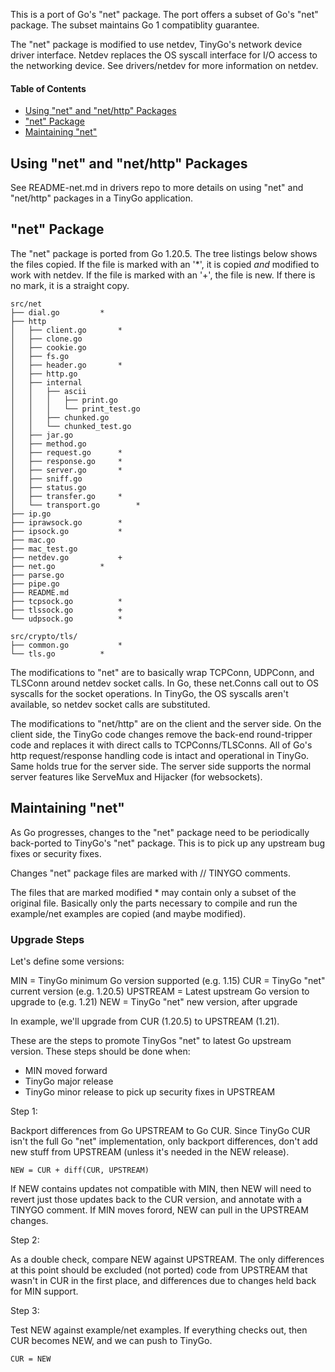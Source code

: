 This is a port of Go's "net" package.  The port offers a subset of Go's "net"
package.  The subset maintains Go 1 compatiblity guarantee.

The "net" package is modified to use netdev, TinyGo's network device driver interface.
Netdev replaces the OS syscall interface for I/O access to the networking
device.  See drivers/netdev for more information on netdev.

#### Table of Contents

- [Using "net" and "net/http" Packages](#using-net-and-nethttp-packages)
- ["net" Package](#net-package)
- [Maintaining "net"](#maintaining-net)
 
## Using "net" and "net/http" Packages

See README-net.md in drivers repo to more details on using "net" and "net/http"
packages in a TinyGo application.

## "net" Package

The "net" package is ported from Go 1.20.5.  The tree listings below shows the
files copied.  If the file is marked with an '\*', it is copied _and_ modified
to work with netdev.  If the file is marked with an '+', the file is new.  If
there is no mark, it is a straight copy.

```
src/net
├── dial.go			*
├── http
│   ├── client.go		*
│   ├── clone.go
│   ├── cookie.go
│   ├── fs.go
│   ├── header.go		*
│   ├── http.go
│   ├── internal
│   │   ├── ascii
│   │   │   ├── print.go
│   │   │   └── print_test.go
│   │   ├── chunked.go
│   │   └── chunked_test.go
│   ├── jar.go
│   ├── method.go
│   ├── request.go		*
│   ├── response.go		*
│   ├── server.go		*
│   ├── sniff.go
│   ├── status.go
│   ├── transfer.go		*
│   └── transport.go		*
├── ip.go
├── iprawsock.go		*
├── ipsock.go			*
├── mac.go
├── mac_test.go
├── netdev.go			+
├── net.go			*
├── parse.go
├── pipe.go
├── README.md
├── tcpsock.go			*
├── tlssock.go			+
└── udpsock.go			*

src/crypto/tls/
├── common.go			*
└── tls.go			*
```

The modifications to "net" are to basically wrap TCPConn, UDPConn, and TLSConn
around netdev socket calls.  In Go, these net.Conns call out to OS syscalls for
the socket operations.  In TinyGo, the OS syscalls aren't available, so netdev
socket calls are substituted.

The modifications to "net/http" are on the client and the server side.  On the
client side, the TinyGo code changes remove the back-end round-tripper code and
replaces it with direct calls to TCPConns/TLSConns.  All of Go's http
request/response handling code is intact and operational in TinyGo.  Same holds
true for the server side.  The server side supports the normal server features
like ServeMux and Hijacker (for websockets).

## Maintaining "net"

As Go progresses, changes to the "net" package need to be periodically
back-ported to TinyGo's "net" package.  This is to pick up any upstream bug
fixes or security fixes.

Changes "net" package files are marked with // TINYGO comments.

The files that are marked modified * may contain only a subset of the original
file.  Basically only the parts necessary to compile and run the example/net
examples are copied (and maybe modified).

### Upgrade Steps

Let's define some versions:

MIN = TinyGo minimum Go version supported (e.g. 1.15)
CUR = TinyGo "net" current version (e.g. 1.20.5)
UPSTREAM = Latest upstream Go version to upgrade to (e.g. 1.21)
NEW = TinyGo "net" new version, after upgrade

In example, we'll upgrade from CUR (1.20.5) to UPSTREAM (1.21).

These are the steps to promote TinyGos "net" to latest Go upstream version.
These steps should be done when:

- MIN moved forward
- TinyGo major release
- TinyGo minor release to pick up security fixes in UPSTREAM

Step 1:

Backport differences from Go UPSTREAM to Go CUR.  Since TinyGo CUR isn't the
full Go "net" implementation, only backport differences, don't add new stuff
from UPSTREAM (unless it's needed in the NEW release).

	NEW = CUR + diff(CUR, UPSTREAM)

If NEW contains updates not compatible with MIN, then NEW will need to revert
just those updates back to the CUR version, and annotate with a TINYGO comment.
If MIN moves forord, NEW can pull in the UPSTREAM changes.

Step 2:

As a double check, compare NEW against UPSTREAM.  The only differences at this
point should be excluded (not ported) code from UPSTREAM that wasn't in CUR in
the first place, and differences due to changes held back for MIN support.

Step 3:

Test NEW against example/net examples.  If everything checks out, then CUR
becomes NEW, and we can push to TinyGo.

	CUR = NEW
